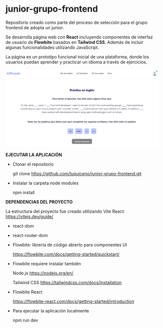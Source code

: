 # junior-grupo-frontend
 Repositorio creado como parte del proceso de selección para el grupo frontend de adopta un junior.

 Se desarrolla página web con **React** incluyendo componentes de interfaz de usuario de **Flowbite** basados en **Tailwind CSS**. Además de incluir algunas funcionalidades utilizando JavaScript.
 
 La página es un prototipo funcional inicial de una plataforma, donde los usuarios puedan aprender y practicar un idioma a través de ejercicios.


 ![Pantallazo de la página principal donde se muestra un ejemplo de un ejercicio funcional](src/assets/appjunior.png)

 **EJECUTAR LA APLICACIÓN**

 * Clonar el repositorio
 
     git clone https://github.com/luquiceno/junior-grupo-frontend.git

 * Instalar la carpeta node modules

     npm install
 
 **DEPENDENCIAS DEL PROYECTO**

 La estructura del proyecto fue creado utilizando Vite React: https://vitejs.dev/guide/

 *  react-dom
 *  react-router-dom
 *  Flowbite: librería de código abierto para componentes UI

    https://flowbite.com/docs/getting-started/quickstart/

 *  Flowbite requiere instalar también

    Node.js  https://nodejs.org/en/

    Tailwind CSS  https://tailwindcss.com/docs/installation

 *  Flowbite React

    https://flowbite-react.com/docs/getting-started/introduction


*   Para ejecutar la aplicación localmente

    npm run dev

    


 
   
